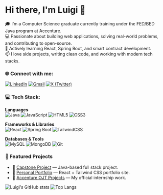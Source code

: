 # Hi there, I'm Luigi 👋

🎓 I’m a Computer Science graduate currently training under the FED/BED Java program at Accenture.  
💻 Passionate about building web applications, solving real-world problems, and contributing to open-source.  
🎯 Actively learning React, Spring Boot, and smart contract development.  
📫 I love side projects, writing clean code, and working with modern tech stacks.  

### 🌐 Connect with me:
[![LinkedIn](https://img.shields.io/badge/linkedin-%230077B5.svg?style=for-the-badge&logo=linkedin&logoColor=white)](https://linkedin.com/in/yourprofile)
[![Gmail](https://img.shields.io/badge/gmail-%23D14836.svg?style=for-the-badge&logo=gmail&logoColor=white)](mailto:yourmail@gmail.com)
[![X (Twitter)](https://img.shields.io/badge/X-%23000000.svg?style=for-the-badge&logo=twitter&logoColor=white)](https://twitter.com/yourhandle)

### 💻 Tech Stack:

**Languages**  
![Java](https://img.shields.io/badge/java-%23ED8B00.svg?style=for-the-badge&logo=java&logoColor=white)
![JavaScript](https://img.shields.io/badge/javascript-%23F7DF1E.svg?style=for-the-badge&logo=javascript&logoColor=black)
![HTML5](https://img.shields.io/badge/html5-%23E34F26.svg?style=for-the-badge&logo=html5&logoColor=white)
![CSS3](https://img.shields.io/badge/css3-%231572B6.svg?style=for-the-badge&logo=css3&logoColor=white)

**Frameworks & Libraries**  
![React](https://img.shields.io/badge/react-%2320232a.svg?style=for-the-badge&logo=react&logoColor=%2361DAFB)
![Spring Boot](https://img.shields.io/badge/springboot-%236DB33F.svg?style=for-the-badge&logo=springboot&logoColor=white)
![TailwindCSS](https://img.shields.io/badge/tailwindcss-%2338B2AC.svg?style=for-the-badge&logo=tailwind-css&logoColor=white)

**Databases & Tools**  
![MySQL](https://img.shields.io/badge/mysql-%234479A1.svg?style=for-the-badge&logo=mysql&logoColor=white)
![MongoDB](https://img.shields.io/badge/mongodb-%2347A248.svg?style=for-the-badge&logo=mongodb&logoColor=white)
![Git](https://img.shields.io/badge/git-%23F05032.svg?style=for-the-badge&logo=git&logoColor=white)

### 📌 Featured Projects

- 🔗 [Capstone Project](https://github.com/Wigibles/capstoneproject) — Java-based full stack project.
- 🔗 [Personal Portfolio](https://github.com/Wigibles/persowebportfolio) — React + Tailwind CSS portfolio site.
- 🔗 [Accenture OJT Projects](https://github.com/Wigibles/Accenture-OJT) — My official internship work.

![Luigi's GitHub stats](https://github-readme-stats.vercel.app/api?username=Wigibles&show_icons=true&theme=radical)
![Top Langs](https://github-readme-stats.vercel.app/api/top-langs/?username=Wigibles&layout=compact&theme=radical)
